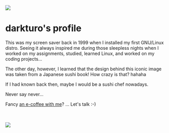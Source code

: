 ![](https://upload.wikimedia.org/wikipedia/commons/2/20/Matrix_Digital_rain_banner.gif)

# darkturo's profile

This was my screen saver back in 1999 when I installed my first GNU/Linux distro. Seeing it always inspired me during those sleepless nights when I worked on my assignments, studied, learned Linux, and worked on my coding projects...

The other day, however, I learned that the design behind this iconic image was taken from a Japanese sushi book! How crazy is that? hahaha

If I had known back then, maybe I would be a sushi chef nowadays. 

Never say never... 

Fancy [an e-coffee with me](https://calendar.app.google/486u6B9JbXYiBksu5)? ... Let's talk :-)

<div>
<img src="https://img.shields.io/badge/c++-%2300599C.svg?style=for-the-badge&logo=c%2B%2B&logoColor=white" height="17"/>
<img src="https://img.shields.io/badge/go-%2300ADD8.svg?style=for-the-badge&logo=go&logoColor=white" height="17"/>
<img src="https://img.shields.io/badge/rust-%23000000.svg?style=for-the-badge&logo=rust&logoColor=white" height="17"/>
<img src="https://img.shields.io/badge/Python-3776AB?style=for-the-badge&logo=python&logoColor=white" height="17"/>
<img src="https://img.shields.io/badge/Debian-D70A53?style=for-the-badge&logo=debian&logoColor=white" height="17"/>
</div>

<!--
<img src="https://github-readme-stats.vercel.app/api/top-langs/?username=darkturo&layout=compact&langs_count=5&theme=codeSTACKr&custom_title=Hmmmm&title_color=e73737&icon_color=e73737&border_color=0e1118&bg_color=0e1118&disable_animations=true" width="30%" alt="darkturo-stats" title="darkturo's langs">
-->
<!--
![Profile Views](https://komarev.com/ghpvc/?username=darkturo&color=brightgreen&style=flat)
-->
![](https://hit.yhype.me/github/profile?account_id=802710)
